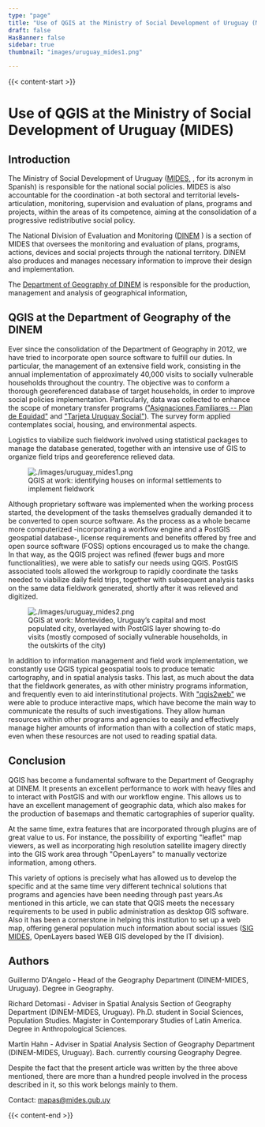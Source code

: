 ```yaml
---
type: "page"
title: "Use of QGIS at the Ministry of Social Development of Uruguay (MIDES)"
draft: false
HasBanner: false
sidebar: true
thumbnail: "images/uruguay_mides1.png"

---
```


{{< content-start >}}

# Use of QGIS at the Ministry of Social Development of Uruguay (MIDES)

## Introduction

The Ministry of Social Development of Uruguay ([MIDES,](http://www.mides.gub.uy/innovaportal/v/4376/3/innova.front/mision) , for its acronym in Spanish) is responsible for the national social policies. MIDES is also accountable for the coordination -at both sectoral and territorial levels- articulation, monitoring, supervision and evaluation of plans, programs and projects, within the areas of its competence, aiming at the consolidation of a progressive redistributive social policy.

The National Division of Evaluation and Monitoring ([DINEM](http://dinem.mides.gub.uy/innovaportal/v/25948/11/innova.front/mision-y-cometidos) ) is a section of MIDES that oversees the monitoring and evaluation of plans, programs, actions, devices and social projects through the national territory. DINEM also produces and manages necessary information to improve their design and implementation.

The [Department of Geography of DINEM](http://dinem.mides.gub.uy/innovaportal/v/25507/11/innova.front/departamento-de-geografia) is responsible for the production, management and analysis of geographical information,

## QGIS at the Department of Geography of the DINEM

Ever since the consolidation of the Department of Geography in 2012, we have tried to incorporate open source software to fulfill our duties. In particular, the management of an extensive field work, consisting in the annual implementation of approximately 40,000 visits to socially vulnerable households throughout the country. The objective was to conform a thorough georeferenced database of target households, in order to improve social policies implementation. Particularly, data was collected to enhance the scope of monetary transfer programs ([\"Asignaciones Familiares -- Plan de Equidad\"](https://www.bps.gub.uy/3540/plan-de-equidad.html) and [\"Tarjeta Uruguay Social\"](http://www.mides.gub.uy/innovaportal/v/55480/3/innova.front/tarjeta-uruguay-social-tus)). The survey form applied contemplates social, housing, and environmental aspects.

Logistics to viabilize such fieldwork involved using statistical packages to manage the database generated, together with an intensive use of GIS to organize field trips and georeference relieved data.

<figure>
<img src="../images/uruguay_mides1.png" class="align-center" alt="./images/uruguay_mides1.png" />
<figcaption>QGIS at work: identifying houses on informal settlements to implement fieldwork</figcaption>
</figure>

Although proprietary software was implemented when the working process started, the development of the tasks themselves gradually demanded it to be converted to open source software. As the process as a whole became more computerized -incorporating a workflow engine and a PostGIS geospatial database-, license requirements and benefits offered by free and open source software (FOSS) options encouraged us to make the change. In that way, as the QGIS project was refined (fewer bugs and more functionalities), we were able to satisfy our needs using QGIS. PostGIS associated tools allowed the workgroup to rapidly coordinate the tasks needed to viabilize daily field trips, together with subsequent analysis tasks on the same data fieldwork generated, shortly after it was relieved and digitized.

<figure>
<img src="../images/uruguay_mides2.png" class="align-center" alt="./images/uruguay_mides2.png" />
<figcaption>QGIS at work: Montevideo, Uruguay’s capital and most populated city, overlayed with PostGIS layer showing to-do visits (mostly composed of socially vulnerable households, in the outskirts of the city)</figcaption>
</figure>

In addition to information management and field work implementation, we constantly use QGIS typical geospatial tools to produce tematic cartography, and in spatial analysis tasks. This last, as much about the data that the fieldwork generates, as with other ministry programs information, and frequently even to aid interinstitutional projects. With [\"qgis2web\"](https://plugins.qgis.org/plugins/qgis2web/) we were able to produce interactive maps, which have become the main way to communicate the results of such investigations. They allow human resources within other programs and agencies to easily and effectively manage higher amounts of information than with a collection of static maps, even when these resources are not used to reading spatial data.

## Conclusion

QGIS has become a fundamental software to the Department of Geography at DINEM. It presents an excellent performance to work with heavy files and to interact with PostGIS and with our workflow engine. This allows us to have an excellent management of geographic data, which also makes for the production of basemaps and thematic cartographies of superior quality.

At the same time, extra features that are incorporated through plugins are of great value to us. For instance, the possibility of exporting \"leaflet\" map viewers, as well as incorporating high resolution satellite imagery directly into the GIS work area through "OpenLayers" to manually vectorize information, among others.

This variety of options is precisely what has allowed us to develop the specific and at the same time very different technical solutions that programs and agencies have been needing through past years.As mentioned in this article, we can state that QGIS meets the necessary requirements to be used in public administration as desktop GIS software. Also it has been a cornerstone in helping this institution to set up a web map, offering general population much information about social issues ([SIG MIDES](https://mapas.mides.gub.uy/), OpenLayers based WEB GIS developed by the IT division).

## Authors

Guillermo D\'Angelo - Head of the Geography Department (DINEM-MIDES, Uruguay). Degree in Geography.

Richard Detomasi - Adviser in Spatial Analysis Section of Geography Department (DINEM-MIDES, Uruguay). Ph.D. student in Social Sciences, Population Studies. Magister in Contemporary Studies of Latin America. Degree in Anthropological Sciences.

Martín Hahn - Adviser in Spatial Analysis Section of Geography Department (DINEM-MIDES, Uruguay). Bach. currently coursing Geography Degree.

Despite the fact that the present article was written by the three above mentioned, there are more than a hundred people involved in the process described in it, so this work belongs mainly to them.

Contact: <mapas@mides.gub.uy>

{{< content-end >}}
